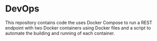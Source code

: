 # DevOps
This repository contains code the uses Docker Compose to run a REST endpoint with two Docker containers using Docker files and a script to automate the building and running of each container.
